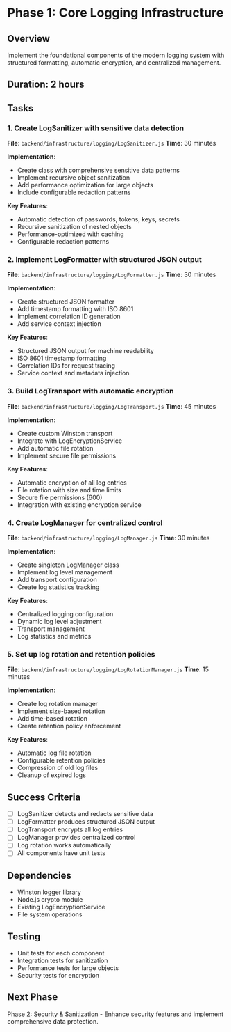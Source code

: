 # Phase 1: Core Logging Infrastructure

## Overview
Implement the foundational components of the modern logging system with structured formatting, automatic encryption, and centralized management.

## Duration: 2 hours

## Tasks

### 1. Create LogSanitizer with sensitive data detection
**File**: `backend/infrastructure/logging/LogSanitizer.js`
**Time**: 30 minutes

**Implementation**:
- Create class with comprehensive sensitive data patterns
- Implement recursive object sanitization
- Add performance optimization for large objects
- Include configurable redaction patterns

**Key Features**:
- Automatic detection of passwords, tokens, keys, secrets
- Recursive sanitization of nested objects
- Performance-optimized with caching
- Configurable redaction patterns

### 2. Implement LogFormatter with structured JSON output
**File**: `backend/infrastructure/logging/LogFormatter.js`
**Time**: 30 minutes

**Implementation**:
- Create structured JSON formatter
- Add timestamp formatting with ISO 8601
- Implement correlation ID generation
- Add service context injection

**Key Features**:
- Structured JSON output for machine readability
- ISO 8601 timestamp formatting
- Correlation IDs for request tracing
- Service context and metadata injection

### 3. Build LogTransport with automatic encryption
**File**: `backend/infrastructure/logging/LogTransport.js`
**Time**: 45 minutes

**Implementation**:
- Create custom Winston transport
- Integrate with LogEncryptionService
- Add automatic file rotation
- Implement secure file permissions

**Key Features**:
- Automatic encryption of all log entries
- File rotation with size and time limits
- Secure file permissions (600)
- Integration with existing encryption service

### 4. Create LogManager for centralized control
**File**: `backend/infrastructure/logging/LogManager.js`
**Time**: 30 minutes

**Implementation**:
- Create singleton LogManager class
- Implement log level management
- Add transport configuration
- Create log statistics tracking

**Key Features**:
- Centralized logging configuration
- Dynamic log level adjustment
- Transport management
- Log statistics and metrics

### 5. Set up log rotation and retention policies
**File**: `backend/infrastructure/logging/LogRotationManager.js`
**Time**: 15 minutes

**Implementation**:
- Create log rotation manager
- Implement size-based rotation
- Add time-based rotation
- Create retention policy enforcement

**Key Features**:
- Automatic log file rotation
- Configurable retention policies
- Compression of old log files
- Cleanup of expired logs

## Success Criteria
- [ ] LogSanitizer detects and redacts sensitive data
- [ ] LogFormatter produces structured JSON output
- [ ] LogTransport encrypts all log entries
- [ ] LogManager provides centralized control
- [ ] Log rotation works automatically
- [ ] All components have unit tests

## Dependencies
- Winston logger library
- Node.js crypto module
- Existing LogEncryptionService
- File system operations

## Testing
- Unit tests for each component
- Integration tests for sanitization
- Performance tests for large objects
- Security tests for encryption

## Next Phase
Phase 2: Security & Sanitization - Enhance security features and implement comprehensive data protection. 